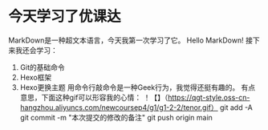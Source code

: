 # 今天学习了优课达
MarkDown是一种超文本语言，今天我第一次学习了它。
Hello MarkDown!
接下来我还会学习：
1. Git的基础命令
2. Hexo框架
3. Hexo更换主题
用命令行敲命令是一种Geek行为，我觉得还挺有趣的。
有点意思，下面这种gif可以形容我的心情：
！【】（https://qgt-style.oss-cn-hangzhou.aliyuncs.com/newcoursep4/g1/g1-2-2/tenor.gif）
git add -A
git commit -m "本次提交的修改的备注"
git push origin main
